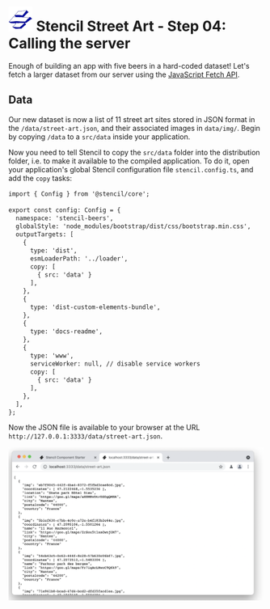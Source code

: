 # ![Stencil Street Art icon](../img/logo-48px.png)  Stencil Street Art - Step 04: Calling the server


Enough of building an app with five beers in a hard-coded dataset! Let's fetch a larger dataset from our server using the [JavaScript Fetch API](https://developer.mozilla.org/en-US/docs/Web/API/Fetch_API).

## Data 

Our new dataset is now a list of 11 street art sites stored in JSON format in the `/data/street-art.json`, and their associated images in `data/img/`. Begin by copying `/data` to a `src/data` inside your application.

Now you need to tell Stencil to copy the `src/data` folder into the distribution folder, i.e. to make it available to the compiled application. To do it, open your application's global Stencil configuration file `stencil.config.ts`, and add the `copy` tasks:

```tsx
import { Config } from '@stencil/core';

export const config: Config = {
  namespace: 'stencil-beers',
  globalStyle: 'node_modules/bootstrap/dist/css/bootstrap.min.css',
  outputTargets: [
    {
      type: 'dist',
      esmLoaderPath: '../loader',
      copy: [
        { src: 'data' }
      ],
    },
    {
      type: 'dist-custom-elements-bundle',
    },
    {
      type: 'docs-readme',
    },
    {
      type: 'www',
      serviceWorker: null, // disable service workers
      copy: [
        { src: 'data' }
      ],
    },
  ],
};
```

Now the JSON file is available to your browser at the URL `http://127.0.0.1:3333/data/street-art.json`.


![Screenshot](../img/step-04-01.png)